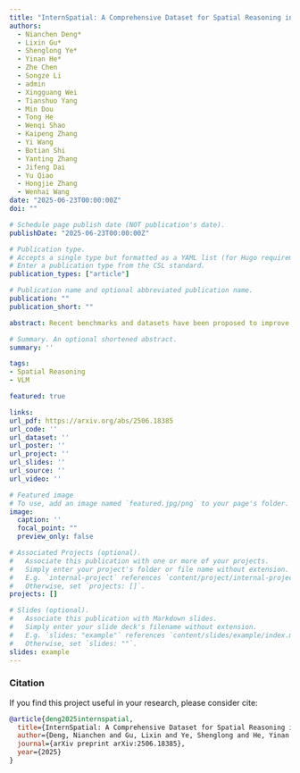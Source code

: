 ```yaml
---
title: "InternSpatial: A Comprehensive Dataset for Spatial Reasoning in Vision-Language Models"
authors:
  - Nianchen Deng*
  - Lixin Gu*
  - Shenglong Ye*
  - Yinan He*
  - Zhe Chen
  - Songze Li
  - admin
  - Xingguang Wei
  - Tianshuo Yang
  - Min Dou
  - Tong He
  - Wenqi Shao
  - Kaipeng Zhang
  - Yi Wang
  - Botian Shi
  - Yanting Zhang
  - Jifeng Dai
  - Yu Qiao
  - Hongjie Zhang
  - Wenhai Wang
date: "2025-06-23T00:00:00Z"
doi: ""

# Schedule page publish date (NOT publication's date).
publishDate: "2025-06-23T00:00:00Z"

# Publication type.
# Accepts a single type but formatted as a YAML list (for Hugo requirements).
# Enter a publication type from the CSL standard.
publication_types: ["article"]

# Publication name and optional abbreviated publication name.
publication: ""
publication_short: ""

abstract: Recent benchmarks and datasets have been proposed to improve spatial reasoning in vision-language models (VLMs), yet existing open resources remain limited in scale, visual diversity, and instruction expressiveness. In this work, we introduce InternSpatial, the largest open-source dataset for spatial reasoning in VLMs, along with InternSpatial-Bench, a corresponding evaluation benchmark designed to assess spatial understanding under diverse instruction formats. InternSpatial comprises 12 million QA pairs spanning both single-view and multi-view settings, drawn from diverse visual environments and supporting 19 instruction formats that reflect varied query styles. For evaluation, we propose InternSpatial-Bench for single-view tasks and expand multi-view reasoning by introducing a novel rotation angle prediction task that has not been explored in prior work. Experimental results show that models trained on InternSpatial achieve 12.1% improvement on InternSpatial-Bench and 10.7% on VSI-Bench, while maintaining strong performance on general-purpose benchmarks. We hope these resources will support the development of spatially capable VLMs in practical applications such as robotics and embodied AI.

# Summary. An optional shortened abstract.
summary: ''

tags:
- Spatial Reasoning
- VLM

featured: true

links:
url_pdf: https://arxiv.org/abs/2506.18385
url_code: ''
url_dataset: ''
url_poster: ''
url_project: ''
url_slides: ''
url_source: ''
url_video: ''

# Featured image
# To use, add an image named `featured.jpg/png` to your page's folder. 
image:
  caption: ''
  focal_point: ""
  preview_only: false

# Associated Projects (optional).
#   Associate this publication with one or more of your projects.
#   Simply enter your project's folder or file name without extension.
#   E.g. `internal-project` references `content/project/internal-project/index.md`.
#   Otherwise, set `projects: []`.
projects: []

# Slides (optional).
#   Associate this publication with Markdown slides.
#   Simply enter your slide deck's filename without extension.
#   E.g. `slides: "example"` references `content/slides/example/index.md`.
#   Otherwise, set `slides: ""`.
slides: example
---
```


### Citation

If you find this project useful in your research, please consider cite:
```BibTex
@article{deng2025internspatial,
  title={InternSpatial: A Comprehensive Dataset for Spatial Reasoning in Vision-Language Models},
  author={Deng, Nianchen and Gu, Lixin and Ye, Shenglong and He, Yinan and Chen, Zhe and Li, Songze and Wang, Haomin and Wei, Xingguang and Yang, Tianshuo and Dou, Min and others},
  journal={arXiv preprint arXiv:2506.18385},
  year={2025}
}
```
